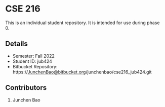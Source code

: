# CSE 216
This is an individual student repository. It is intended for use during phase 0.

## Details
- Semester: Fall 2022
- Student ID: jub424
- Bitbucket Repository: https://JunchenBao@bitbucket.org/junchenbao/cse216_jub424.git

## Contributors
1. Junchen Bao